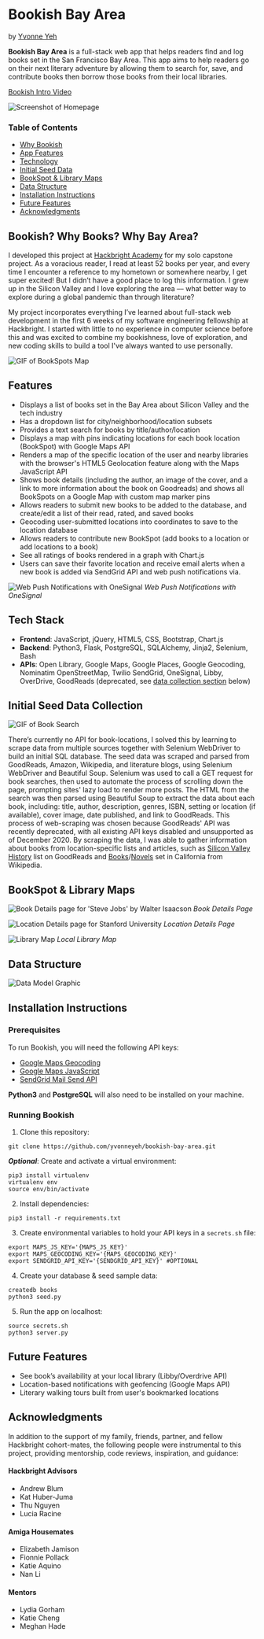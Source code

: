 # Bookish Bay Area

by [Yvonne Yeh](https://yvonneyeh.com)

**Bookish Bay Area** is a full-stack web app that helps readers find and log books set in the San Francisco Bay Area. This app aims to help readers go on their next literary adventure by allowing them to search for, save, and contribute books then borrow those books from their local libraries.

[Bookish Intro Video](https://www.youtube.com/watch?v=R-Wqe7G9UL4)

![Screenshot of Homepage](https://raw.githubusercontent.com/yvonneyeh/bookish-bay-area/master/static/img/homepage.png)


### Table of Contents
- [Why Bookish](#Why)
- [App Features](#Features)
- [Technology](#Tech)
- [Initial Seed Data](#Seed)
- [BookSpot & Library Maps](#Map)
- [Data Structure](#Data)
- [Installation Instructions](#Install)
- [Future Features](#Future)
- [Acknowledgments](#Acknowledgments)


## <a name="Why"></a>Bookish? Why Books? Why Bay Area?
I developed this project at [Hackbright Academy](http://www.hackbrightacademy.com/) for my solo capstone project. As a voracious reader, I read at least 52 books per year, and every time I encounter a reference to my hometown or somewhere nearby, I get super excited! But I didn’t have a good place to log this information. I grew up in the Silicon Valley and I love exploring the area –– what better way to explore during a global pandemic than through literature? 

My project incorporates everything I’ve learned about full-stack web development in the first 6 weeks of my software engineering fellowship at Hackbright. I started with little to no experience in computer science before this and was excited to combine my bookishness, love of exploration, and new coding skills to build a tool I've always wanted to use personally.

![GIF of BookSpots Map](https://raw.githubusercontent.com/yvonneyeh/bookish-bay-area/master/static/img/bookspots.gif)

## <a name="Features"></a>Features

- Displays a list of books set in the Bay Area about Silicon Valley and the tech industry
- Has a dropdown list for city/neighborhood/location subsets
- Provides a text search for books by title/author/location
- Displays a map with pins indicating locations for each book location (BookSpot) with Google Maps API
- Renders a map of the specific location of the user and nearby libraries with the browser's HTML5 Geolocation feature along with the Maps JavaScript API
- Shows book details (including the author, an image of the cover, and a link to more information about the book on Goodreads) and shows all BookSpots on a Google Map with custom map marker pins
- Allows readers to submit new books to be added to the database, and create/edit a list of their read, rated, and saved books
- Geocoding user-submitted locations into coordinates to save to the location database
- Allows readers to contribute new BookSpot (add books to a location or add locations to a book)
- See all ratings of books rendered in a graph with Chart.js
- Users can save their favorite location and receive email alerts when a new book is added via SendGrid API and web push notifications via.

![Web Push Notifications with OneSignal](https://raw.githubusercontent.com/yvonneyeh/bookish-bay-area/master/static/img/notif-manage.png)
*Web Push Notifications with OneSignal*

## <a name="Tech"></a>Tech Stack
- **Frontend**: JavaScript, jQuery, HTML5, CSS, Bootstrap, Chart.js
- **Backend**: Python3, Flask, PostgreSQL, SQLAlchemy, Jinja2, Selenium, Bash
- **APIs**: Open Library, Google Maps, Google Places, Google Geocoding, Nominatim OpenStreetMap, Twilio SendGrid, OneSignal, Libby, OverDrive, GoodReads (deprecated, see [data collection section](#Seed) below)

## <a name="Seed"></a>Initial Seed Data Collection

![GIF of Book Search](https://raw.githubusercontent.com/yvonneyeh/bookish-bay-area/master/static/img/book-search.gif)

There’s currently no API for book-locations, I solved this by learning to scrape data from multiple sources together with Selenium WebDriver to build an initial SQL database. The seed data was scraped and parsed from GoodReads, Amazon, Wikipedia, and literature blogs, using Selenium WebDriver and Beautiful Soup. Selenium was used to call a GET request for book searches, then used to automate the process of scrolling down the page, prompting sites' lazy load to render more posts. The HTML from the search was then parsed using Beautiful Soup to extract the data about each book, including: title, author, description, genres, ISBN, setting or location (if available), cover image, date published, and link to GoodReads. This process of web-scraping was chosen because GoodReads' API was recently deprecated, with all existing API keys disabled and unsupported as of December 2020. By scraping the data, I was able to gather information about books from location-specific lists and articles, such as [Silicon Valley History](https://www.goodreads.com/list/show/13430.Silicon_Valley_History) list on GoodReads and [Books](https://en.wikipedia.org/wiki/Category:Books_about_California)/[Novels](https://en.wikipedia.org/wiki/Category:Novels_set_in_California) set in California from Wikipedia. 

## <a name="Map"></a>BookSpot & Library Maps

![Book Details page for 'Steve Jobs' by Walter Isaacson](https://raw.githubusercontent.com/yvonneyeh/bookish-bay-area/master/static/img/steve-jobs.png)
*Book Details Page*

![Location Details page for Stanford University](https://raw.githubusercontent.com/yvonneyeh/bookish-bay-area/master/static/img/stanford.png)
*Location Details Page*

![Library Map](https://raw.githubusercontent.com/yvonneyeh/bookish-bay-area/master/static/img/libraries.png)
*Local Library Map*

## <a name="Data"></a>Data Structure

![Data Model Graphic](https://raw.githubusercontent.com/yvonneyeh/bookish-bay-area/master/static/img/data-model.png)

## <a name="Install"></a>Installation Instructions

### Prerequisites
To run Bookish, you will need the following API keys: 
- [Google Maps Geocoding](https://developers.google.com/maps/documentation/geocoding/start)
- [Google Maps JavaScript](https://developers.google.com/maps/documentation/javascript/tutorial)
- [SendGrid Mail Send API](https://sendgrid.com/docs/api-reference/)

**Python3** and **PostgreSQL** will also need to be installed on your machine.

### Running Bookish

1. Clone this repository:
```shell
git clone https://github.com/yvonneyeh/bookish-bay-area.git
```

***Optional***: Create and activate a virtual environment:
```shell
pip3 install virtualenv
virtualenv env
source env/bin/activate
```

2. Install dependencies: 
```shell
pip3 install -r requirements.txt
```

3. Create environmental variables to hold your API keys in a `secrets.sh` file:
```
export MAPS_JS_KEY='{MAPS_JS_KEY}'
export MAPS_GEOCODING_KEY='{MAPS_GEOCODING_KEY}'
export SENDGRID_API_KEY='{SENDGRID_API_KEY}' #OPTIONAL
```

4. Create your database & seed sample data:
```shell
createdb books
python3 seed.py
```

5. Run the app on localhost:
```shell
source secrets.sh
python3 server.py
```

## <a name="Future"></a>Future Features
- See book’s availability at your local library (Libby/Overdrive API) 
- Location-based notifications with geofencing (Google Maps API)
- Literary walking tours built from user's bookmarked locations


## <a name="#Acknowledgments"></a>Acknowledgments 
In addition to the support of my family, friends, partner, and fellow Hackbright cohort-mates, the following people were instrumental to this project, providing mentorship, code reviews, inspiration, and guidance:

#### Hackbright Advisors
- Andrew Blum
- Kat Huber-Juma
- Thu Nguyen
- Lucia Racine

#### Amiga Housemates
- Elizabeth Jamison
- Fionnie Pollack
- Katie Aquino
- Nan Li

#### Mentors
- Lydia Gorham
- Katie Cheng
- Meghan Hade